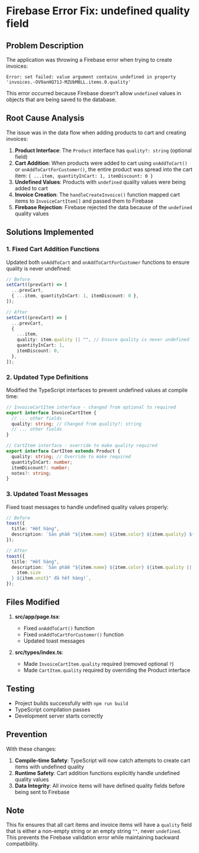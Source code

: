 # Firebase Error Fix: undefined quality field

## Problem Description

The application was throwing a Firebase error when trying to create invoices:

```
Error: set failed: value argument contains undefined in property 'invoices.-OV9anHQ71J-MZUbM8LL.items.0.quality'
```

This error occurred because Firebase doesn't allow `undefined` values in objects that are being saved to the database.

## Root Cause Analysis

The issue was in the data flow when adding products to cart and creating invoices:

1. **Product Interface**: The `Product` interface has `quality?: string` (optional field)
2. **Cart Addition**: When products were added to cart using `onAddToCart()` or `onAddToCartForCustomer()`, the entire product was spread into the cart item: `{ ...item, quantityInCart: 1, itemDiscount: 0 }`
3. **Undefined Values**: Products with `undefined` quality values were being added to cart
4. **Invoice Creation**: The `handleCreateInvoice()` function mapped cart items to `InvoiceCartItem[]` and passed them to Firebase
5. **Firebase Rejection**: Firebase rejected the data because of the `undefined` quality values

## Solutions Implemented

### 1. Fixed Cart Addition Functions

Updated both `onAddToCart` and `onAddToCartForCustomer` functions to ensure quality is never undefined:

```typescript
// Before
setCart((prevCart) => [
  ...prevCart,
  { ...item, quantityInCart: 1, itemDiscount: 0 },
]);

// After
setCart((prevCart) => [
  ...prevCart,
  {
    ...item,
    quality: item.quality || "", // Ensure quality is never undefined
    quantityInCart: 1,
    itemDiscount: 0,
  },
]);
```

### 2. Updated Type Definitions

Modified the TypeScript interfaces to prevent undefined values at compile time:

```typescript
// InvoiceCartItem interface - changed from optional to required
export interface InvoiceCartItem {
  // ... other fields
  quality: string; // Changed from quality?: string
  // ... other fields
}

// CartItem interface - override to make quality required
export interface CartItem extends Product {
  quality: string; // Override to make required
  quantityInCart: number;
  itemDiscount?: number;
  notes?: string;
}
```

### 3. Updated Toast Messages

Fixed toast messages to handle undefined quality values properly:

```typescript
// Before
toast({
  title: "Hết hàng",
  description: `Sản phẩm "${item.name} ${item.color} ${item.quality} ${item.size} ${item.unit}" đã hết hàng!`,
});

// After
toast({
  title: "Hết hàng",
  description: `Sản phẩm "${item.name} ${item.color} ${item.quality || ""} ${
    item.size
  } ${item.unit}" đã hết hàng!`,
});
```

## Files Modified

1. **src/app/page.tsx**:

   - Fixed `onAddToCart()` function
   - Fixed `onAddToCartForCustomer()` function
   - Updated toast messages

2. **src/types/index.ts**:
   - Made `InvoiceCartItem.quality` required (removed optional `?`)
   - Made `CartItem.quality` required by overriding the Product interface

## Testing

- Project builds successfully with `npm run build`
- TypeScript compilation passes
- Development server starts correctly

## Prevention

With these changes:

1. **Compile-time Safety**: TypeScript will now catch attempts to create cart items with undefined quality
2. **Runtime Safety**: Cart addition functions explicitly handle undefined quality values
3. **Data Integrity**: All invoice items will have defined quality fields before being sent to Firebase

## Note

This fix ensures that all cart items and invoice items will have a `quality` field that is either a non-empty string or an empty string `""`, never `undefined`. This prevents the Firebase validation error while maintaining backward compatibility.
